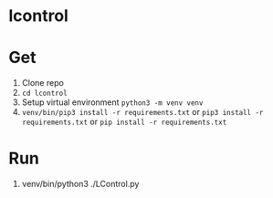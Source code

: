 # lcontrol

# Get
1. Clone repo
2. `cd lcontrol`
3. Setup virtual environment `python3 -m venv venv`
4. `venv/bin/pip3 install -r requirements.txt` or `pip3 install -r requirements.txt` or `pip install -r requirements.txt`

# Run
1. venv/bin/python3 ./LControl.py